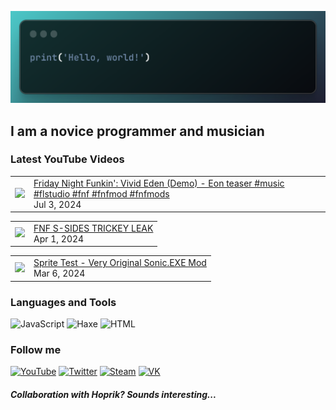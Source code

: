 [![Header](https://github.com/Nyan33/Nyan33/blob/main/assets/header.png)](https://www.youtube.com/channel/UCV-am5JX65zCBZZCsX4Fm2w)

## I am a novice programmer and musician

### Latest YouTube Videos
<!-- BLOG-POST-LIST:START --><table><tr><td><a href="https://www.youtube.com/watch?v=xLKoVhTDY_c"><img width="140px" src="https://i.ytimg.com/vi/xLKoVhTDY_c/mqdefault.jpg"></a></td>
<td><a href="https://www.youtube.com/watch?v=xLKoVhTDY_c">Friday Night Funkin&#39;: Vivid Eden &lpar;Demo&rpar; - Eon teaser #music #flstudio #fnf #fnfmod #fnfmods</a><br/>Jul 3, 2024</td></tr></table>
<table><tr><td><a href="https://www.youtube.com/watch?v=HoPCBJjd8BM"><img width="140px" src="https://i.ytimg.com/vi/HoPCBJjd8BM/mqdefault.jpg"></a></td>
<td><a href="https://www.youtube.com/watch?v=HoPCBJjd8BM">FNF S-SIDES TRICKEY LEAK</a><br/>Apr 1, 2024</td></tr></table>
<table><tr><td><a href="https://www.youtube.com/watch?v=BziWRRM6DFg"><img width="140px" src="https://i.ytimg.com/vi/BziWRRM6DFg/mqdefault.jpg"></a></td>
<td><a href="https://www.youtube.com/watch?v=BziWRRM6DFg">Sprite Test - Very Original Sonic.EXE Mod</a><br/>Mar 6, 2024</td></tr></table>
<!-- BLOG-POST-LIST:END -->

### Languages and Tools
![JavaScript](https://img.shields.io/badge/-JavaScript-0B1216?style=for-the-badge&logo=JavaScript)
![Haxe](https://img.shields.io/badge/-Haxe-0B1216?style=for-the-badge&logo=Haxe)
![HTML](https://img.shields.io/badge/-HTML-0B1216?style=for-the-badge&logo=HTML5)

### Follow me
[![YouTube](https://img.shields.io/badge/-YouTube-0B1216?style=for-the-badge&logo=YouTube&logoColor=FF0038)](https://www.youtube.com/channel/UCV-am5JX65zCBZZCsX4Fm2w)
[![Twitter](https://img.shields.io/badge/-Twitter-0B1216?style=for-the-badge&logo=Twitter)](https://twitter.com/NyanBunBun1)
[![Steam](https://img.shields.io/badge/-Steam-0B1216?style=for-the-badge&logo=Steam)](https://steamcommunity.com/id/nyanbun/)
[![VK](https://img.shields.io/badge/-Vkontakte-0B1216?style=for-the-badge&logo=Vk&logoColor=1195F5)](https://vk.com/nyanbus)

##### Collaboration with Hoprik? Sounds interesting...